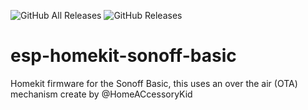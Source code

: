 ![GitHub All Releases](https://img.shields.io/github/downloads/maccoylton/esp-homekit-sonoff-basic/total)
![GitHub Releases](https://img.shields.io/github/downloads/maccoylton/esp-homekit-sonoff-basic/latest/total)

# esp-homekit-sonoff-basic 

Homekit firmware for the Sonoff Basic, this uses an over the air (OTA) mechanism create by @HomeACcessoryKid
